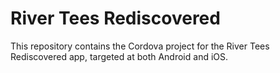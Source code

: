 # River Tees Rediscovered
This repository contains the Cordova project for the River Tees Rediscovered app, targeted at both Android and iOS.
